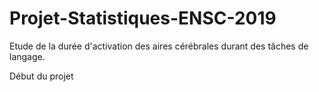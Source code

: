 # Projet-Statistiques-ENSC-2019
Etude de la durée d'activation des aires cérébrales durant des tâches de langage.

Début du projet